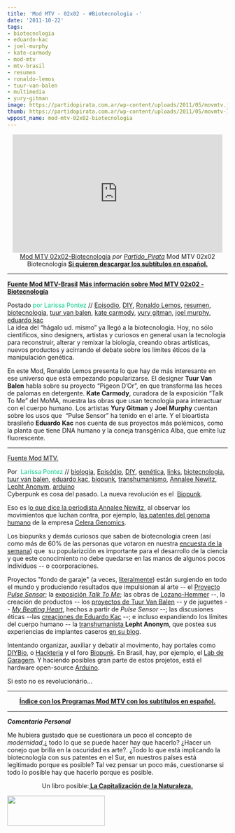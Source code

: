 ```yaml
---
title: 'Mod MTV - 02x02 - #Biotecnologia -'
date: '2011-10-22'
tags:
- biotecnologia
- eduardo-kac
- joel-murphy
- kate-carmody
- mod-mtv
- mtv-brasil
- resumen
- ronaldo-lemos
- tuur-van-balen
- multimedia
- yury-gitman
image: https://partidopirata.com.ar/wp-content/uploads/2011/05/movmtv.jpg
thumb: https://partidopirata.com.ar/wp-content/uploads/2011/05/movmtv-150x69.jpg
wppost_name: mod-mtv-02x02-biotecnologia
---
```


<p style="text-align: center;"><iframe src="http://www.dailymotion.com/embed/video/xpoma7_mod-mtv-02x02-biotecnologia_tech" frameborder="0" width="480" height="270"></iframe>
<a href="http://www.dailymotion.com/video/xpoma7_mod-mtv-02x02-biotecnologia_tech" target="_blank">Mod MTV 02x02-Biotecnología</a> <em>por <a href="http://www.dailymotion.com/Partido_Pirata" target="_blank">Partido_Pirata</a></em>
Mod MTV 02x02 Biotecnología
<strong><a href="http://www.4shared.com/document/VHjkJpnS/mtvuolcombr02x02_-_Biotecnolog.html" target="_blank">Si quieren descargar los subtítulos en español.</a></strong></p>


<hr />

<strong><a href="http://mtv.uol.com.br/programas/mod/videos/02x02-biotecnologia" target="_blank">Fuente Mod MTV-Brasil</a></strong>
<strong> <a href="http://mtv.uol.com.br/programas/mod/blog/mod-02x02-biotecnologia" target="_blank">Más información sobre Mod MTV 02x02 -Biotecnología</a></strong>
<div>Postado <span style="color: #06cb89;">por Larissa Pontez</span> // <a href="http://mtv.uol.com.br/programas/mod/blog?categoria=Epis%C3%B3dio">Episodio</a>, <a href="http://mtv.uol.com.br/programas/mod/blog?categoria=DIY">DIY</a>, <a href="http://mtv.uol.com.br/programas/mod/blog?categoria=ronaldo+lemos">Ronaldo Lemos</a>, <a href="http://mtv.uol.com.br/programas/mod/blog?categoria=resumo">resumen</a>, <a href="http://mtv.uol.com.br/programas/mod/blog?categoria=biotecnologia">biotecnologia</a>, <a href="http://mtv.uol.com.br/programas/mod/blog?categoria=tuur+van+balen">tuur van balen</a>, <a href="http://mtv.uol.com.br/programas/mod/blog?categoria=kate+carmody">kate carmody</a>, <a href="http://mtv.uol.com.br/programas/mod/blog?categoria=yury+gitman">yury gitman</a>, <a href="http://mtv.uol.com.br/programas/mod/blog?categoria=joel+murphy">joel murphy</a>, <a href="http://mtv.uol.com.br/programas/mod/blog?categoria=eduardo+kac">eduardo kac</a></div>
La idea del “hágalo ud. mismo” ya llegó a la biotecnologia. Hoy, no sólo científicos, sino designers, artistas y curiosos en general usan la tecnologia para reconstruir, alterar y remixar la biologia, creando obras artísticas, nuevos productos y acirrando el debate sobre los límites éticos de la manipulación genética.
<p style="text-align: left;">En este Mod, Ronaldo Lemos presenta lo que hay de más interesante en ese universo que está empezando popularizarse. El designer <strong>Tuur Van Balen</strong> habla sobre su proyecto “Pigeon D’Or”, en que transforma las heces de palomas en detergente. <strong>Kate Carmody</strong>, curadora de la exposición “Talk To Me” del MoMA, muestra las obras que usan tecnologia para interactuar con el cuerpo humano. Los artistas <strong>Yury Gitman</strong> y <strong>Joel Murphy</strong> cuentan sobre los usos que  “Pulse Sensor” ha tenido en el arte. Y el bioartista brasileño <strong>Eduardo Kac</strong> nos cuenta de sus proyectos más polémicos, como la planta que tiene DNA humano y la coneja transgénica Alba, que emite luz fluorescente.</p>


<hr />

<a href="http://mtv.uol.com.br/programas/mod/blog" target="_blank">Fuente Mod MTV.</a>
<div>Por  <span style="color: #06cb89;">Larissa Pontez</span> // <a href="http://mtv.uol.com.br/programas/mod/blog?categoria=biologia">biologia</a>, <a href="http://mtv.uol.com.br/programas/mod/blog?categoria=Epis%C3%B3dio">Episódio</a>, <a href="http://mtv.uol.com.br/programas/mod/blog?categoria=DIY">DIY</a>, <a href="http://mtv.uol.com.br/programas/mod/blog?categoria=gen%C3%A9tica">genética</a>, <a href="http://mtv.uol.com.br/programas/mod/blog?categoria=links">links</a>, <a href="http://mtv.uol.com.br/programas/mod/blog?categoria=biotecnologia">biotecnologia</a>, <a href="http://mtv.uol.com.br/programas/mod/blog?categoria=tuur+van+balen">tuur van balen</a>, <a href="http://mtv.uol.com.br/programas/mod/blog?categoria=eduardo+kac">eduardo kac</a>, <a href="http://mtv.uol.com.br/programas/mod/blog?categoria=biopunk">biopunk</a>, <a href="http://mtv.uol.com.br/programas/mod/blog?categoria=transhumanismo">transhumanismo</a>, <a href="http://mtv.uol.com.br/programas/mod/blog?categoria=Annalee+Newitz">Annalee Newitz</a>, <a href="http://mtv.uol.com.br/programas/mod/blog?categoria=Lepht+Anonym">Lepht Anonym</a>, <a href="http://mtv.uol.com.br/programas/mod/blog?categoria=arduino">arduino</a></div>
Cyberpunk es cosa del pasado. La nueva revolución es el  <a href="http://pt.wikipedia.org/wiki/Biopunk" target="_blank">Biopunk</a>.

Eso es l<a href="http://www.ekac.org/biopunk.html" target="_blank">o que dice la periodista Annalee Newitz</a>, al observar los movimientos que luchan contra, por ejemplo, l<a href="http://pt.wikipedia.org/wiki/Projeto_Genoma_Humano#Diferentes_abordagens:_setor_p.C3.BAblico_e_setor_privado" target="_blank">as patentes del genoma humano</a> de la empresa <a href="http://en.wikipedia.org/wiki/Celera_Corporation#Genomes_sequenced_by_Celera_Genomics" target="_blank">Celera Genomics</a>.

Los biopunks y demás curiosos que saben de biotecnologia creen (así como más de 60% de las personas que votaron en nuestra <a href="https://www.facebook.com/modmtv" target="_blank">encuesta de la semana</a>) que  su popularizción es importante para el desarrollo de la ciencia y que este conocimiento no debe quedarse en las manos de algunos pocos indivíduos -- o coorporaciones.

Proyectos "fondo de garaje" (a veces, <a href="http://www.synthesis.cc/2010/03/garage-biology-in-silicon-valley.html" target="_blank">literalmente</a>) están surgiendo en todo el mundo y produciendo resultados que impulsionan al arte -- el <a href="http://pulsesensor.com/" target="_blank">Proyecto <em>Pulse Sensor</em></a>; la <a href="http://www.moma.org/talktome" target="_blank">exposición <em>Talk To Me</em></a>; las obras de <a href="http://lozano-hemmer.com/" target="_blank">Lozano-Hemmer</a> --, la creación de productos -- los <a href="http://www.tuurvanbalen.com/" target="_blank">proyectos de Tuur Van Balen</a> -- y de juguetes -- <em><a href="http://mybeatingheart.com/" target="_blank">My Beating Heart</a></em>, hechos a partir de <em>Pulse Sensor</em> --; las discusiones éticas --las <a href="http://www.ekac.org/transgenicindex.html" target="_blank">creaçiones de Eduardo Kac</a> --; e incluso expandiendo los límites del cuerpo humano -- la <a href="http://pt.wikipedia.org/wiki/Transumanismo" target="_blank">transhumanista </a><strong>Lepht Anonym</strong>, que postea sus experiencias de implantes caseros <a href="http://sapiensanonym.blogspot.com/" target="_blank">en su blog</a>.

Intentando organizar, auxiliar y debatir al movimento, hay portales como <a href="http://diybio.org/" target="_blank">DIYBio</a>, o <a href="http://hackteria.org/" target="_blank">Hackteria</a> y el foro <a href="http://www.biopunk.org/" target="_blank">Biopunk</a>. En Brasil, hay, por ejemplo, el <a href="http://labdegaragem.com/" target="_blank">Lab de Garagem</a>. Y haciendo posibles gran parte de estos projetos, está el hardware open-source <a href="http://www.arduino.cc/" target="_blank">Arduino</a>.

Si esto no es revolucionário...

<hr />
<p style="text-align: center;"><strong><a href="http://partido-pirata.blogspot.com/2011/10/mod-mtv-segunda-temporada.html">Índice con los Programas Mod MTV con los subtítulos en español.</a>
</strong></p>


<hr />

<strong><em>Comentario Personal</em></strong>

Me hubiera gustado que se cuestionara un poco el concepto de <em>modernidad</em>,¿ todo lo que se puede hacer hay que hacerlo?
¿Hacer un conejo que brilla en la oscuridad es arte?. ¿Todo lo que está implicando la biotecnología con sus patentes en el Sur, en nuestros países está legitimado porque es posible?
Tal vez pensar un poco más, cuestionarse si todo lo posible hay que hacerlo porque es posible.
<p style="text-align: center;">Un libro posible:<strong><a href="http://partido-pirata.blogspot.com/2010/10/la-capitalizacion-de-la-naturaleza-y.html"> La Capitalización de la Naturaleza.</a></strong></p>
<strong></strong><a href="https://partidopirata.com.ar/wp-content/uploads/2011/05/movmtv.jpg"><img class="aligncenter size-full wp-image-954" title="Mod MTV" src="https://partidopirata.com.ar/wp-content/uploads/2011/05/movmtv.jpg" alt="" width="223" height="69" /></a>
